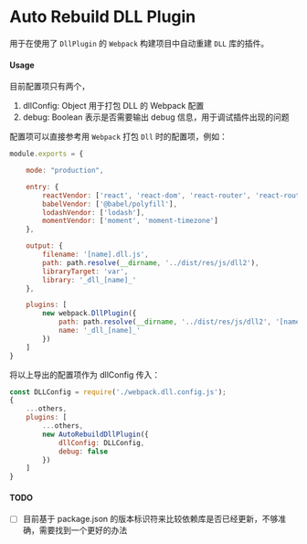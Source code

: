 # Auto Rebuild DLL Plugin

用于在使用了 `DllPlugin` 的 `Webpack` 构建项目中自动重建 `DLL` 库的插件。


#### Usage

目前配置项只有两个，

1. dllConfig: Object    用于打包 DLL 的 Webpack 配置
2. debug: Boolean       表示是否需要输出 debug 信息，用于调试插件出现的问题

配置项可以直接参考用 `Webpack` 打包 `Dll` 时的配置项，例如：

```js
module.exports = {

    mode: "production",

    entry: {
        reactVendor: ['react', 'react-dom', 'react-router', 'react-router-dom'],
        babelVendor: ['@babel/polyfill'],
        lodashVendor: ['lodash'],
        momentVendor: ['moment', 'moment-timezone']
    },

    output: {
        filename: '[name].dll.js',
        path: path.resolve(__dirname, '../dist/res/js/dll2'),
        libraryTarget: 'var',
        library: '_dll_[name]_'
    },

    plugins: [
        new webpack.DllPlugin({
            path: path.resolve(__dirname, '../dist/res/js/dll2', '[name].manifest.json'),
            name: '_dll_[name]_'
        })
    ]
}
```

将以上导出的配置项作为 dllConfig 传入：

```js
const DLLConfig = require('./webpack.dll.config.js');
{
    ...others,
    plugins: [
        ...others,
        new AutoRebuildDllPlugin({
			dllConfig: DLLConfig,
			debug: false
        })
    ]
}
```


#### TODO

- [ ] 目前基于 package.json 的版本标识符来比较依赖库是否已经更新，不够准确，需要找到一个更好的办法
